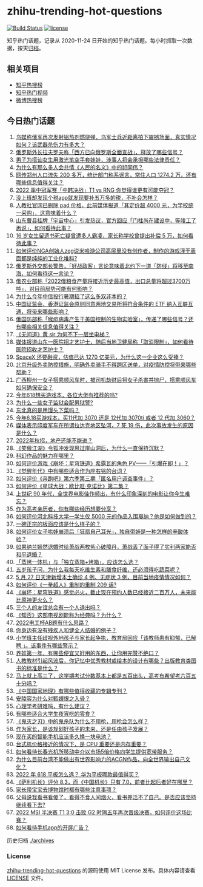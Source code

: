 # zhihu-trending-hot-questions

[![Build Status](https://github.com/justjavac/zhihu-trending-hot-questions/workflows/ci/badge.svg?branch=master)](https://github.com/justjavac/zhihu-trending-hot-questions/actions)
[![license](https://img.shields.io/github/license/justjavac/zhihu-trending-hot-questions)](https://github.com/justjavac/zhihu-trending-hot-questions/blob/master/LICENSE)

知乎热门话题，记录从 2020-11-24 日开始的知乎热门话题。每小时抓取一次数据，按天[归档](./archives)。

## 相关项目

- [知乎热搜榜](https://github.com/justjavac/zhihu-trending-top-search)
- [知乎热门视频](https://github.com/justjavac/zhihu-trending-hot-video)
- [微博热搜榜](https://github.com/justjavac/weibo-trending-hot-search)

## 今日热门话题

<!-- BEGIN -->
<!-- 最后更新时间 Sun May 29 2022 03:17:07 GMT+0800 (China Standard Time) -->

1. [乌媒称俄军再次发射铝热剂燃烧弹，乌军士兵近距离拍下震撼场面，真实情况如何？该武器杀伤力有多大？](https://www.zhihu.com/question/534942000)
1. [俄罗斯外长拉夫罗夫称「西方已向俄罗斯全面宣战」，释放了哪些信号？](https://www.zhihu.com/question/534852008)
1. [男子为搭讪女生用激光笔空手套娃娃，涉事人将会承担哪些法律责任？](https://www.zhihu.com/question/534103359)
1. [为什么有那么多人会共情《人民的名义》中的祁同伟？](https://www.zhihu.com/question/534577647)
1. [网传郑州人口流失 200 多万，统计部门称系谣言，常住人口 1274.2 万，还有哪些信息值得关注？](https://www.zhihu.com/question/534947152)
1. [2022 季中冠军赛「中韩决战」T1 vs RNG 你觉得谁更有可能夺冠？](https://www.zhihu.com/question/534989068)
1. [没上班却发现个税app就发现要补五万多的税，不补会怎样？](https://www.zhihu.com/question/534177737)
1. [人教社官网已删除 pad 价格，此前媒体报道「其定价超 4000 元，为学校统一采购」，这意味着什么？](https://www.zhihu.com/question/534810652)
1. [山东曹县挂牌「宇宙中心」引发热议，官方回应「门柱尚在建设中，等竣工了再说」，如何看待此事？](https://www.zhihu.com/question/534785462)
1. [16 岁女生留遗书死亡疑曾遭多人霸凌，家长称学校曾提出补偿 5 万，如何看待此事？](https://www.zhihu.com/question/534762970)
1. [如何评价NGA创始人zeg说米哈游公司高层里没有创作者，制作的游戏浮于表面都是纯纯的工业化堆料?](https://www.zhihu.com/question/534881363)
1. [俄罗斯外交部长警告，「好战政客」言论意味着北约下一道「防线」将移至南海，如何看待这一言论？](https://www.zhihu.com/question/534837434)
1. [俄农业部称「2022俄粮食产量将接近历史最高值，出口总量将超过3700万吨」，对目前局势可能有何影响？](https://www.zhihu.com/question/534826312)
1. [为什么今年中信投行暑期招了这么多双非本的？](https://www.zhihu.com/question/534632888)
1. [中国证监会、香港证监会原则同意两地交易所将符合条件的 ETF 纳入互联互通，将带来哪些影响？](https://www.zhihu.com/question/534931186)
1. [俄国防部称「猴痘病毒产生于美国控制的生物实验室」，传递了哪些信号？还有哪些相关信息值得关注？](https://www.zhihu.com/question/534876760)
1. [《无间道》黄 sir 为何不下一层坐电梯？](https://www.zhihu.com/question/29464361)
1. [媒体报道山东一医院招才艺护士，随后当地卫健局称「取消限制」，如何看待医院招收才艺护士？](https://www.zhihu.com/question/534686790)
1. [​SpaceX 还要融资，估值已达 1270 亿美元，为什么这一企业这么受捧？](https://www.zhihu.com/question/534568604)
1. [北京升级外卖防控措施，明确外卖骑手不得跨区送单，对疫情防控将带来哪些帮助？](https://www.zhihu.com/question/534947833)
1. [广西柳州一女子搭乘顺风车时，被司机劫财后将女子杀害并抛尸，搭乘顺风车如何确保安全？](https://www.zhihu.com/question/534565260)
1. [今年618想买游戏本，各位大佬有推荐的吗?](https://www.zhihu.com/question/532771130)
1. [为什么一些女子监狱会配男狱警?](https://www.zhihu.com/question/424632723)
1. [东北真的是用馒头下菜吗？](https://www.zhihu.com/question/434980751)
1. [今年6.18买游戏本，买11代加 3070 还是 12代加 3070ti 或者 12 代加 3060？](https://www.zhihu.com/question/525900460)
1. [媒体表示印度军车在所谓拉达克地区坠河，7 死 19 伤，此次事故发生的原因是什么？](https://www.zhihu.com/question/534970381)
1. [2022年秋招，地产还能不能进？](https://www.zhihu.com/question/491866699)
1. [《笑傲江湖》令狐冲发现思过崖山洞后，为什么一直保持沉默？](https://www.zhihu.com/question/523467190)
1. [科幻作品的魅力在哪里？](https://www.zhihu.com/question/489163429)
1. [如何评价游戏《崩坏：星穹铁道》希露瓦的角色 PV——「引爆在即！」？](https://www.zhihu.com/question/534796753)
1. [《觉醒年代》中有哪些适合作为座右铭的台词？](https://www.zhihu.com/question/534574365)
1. [如何评价《奔跑吧》第六季第三期「匿名用户调查事件」？](https://www.zhihu.com/question/534915668)
1. [如何评价《星球大战：欧比旺·克诺比》第二集？](https://www.zhihu.com/question/534804332)
1. [上世纪 90 年代，全世界电影佳作频出，有什么印象深刻的电影让你今生难忘？](https://www.zhihu.com/question/534774319)
1. [作为高考亲历者，你有哪些经历想要分享？](https://www.zhihu.com/question/534851729)
1. [如何评价河北科技大学一学生仅 5000 元的作品入围戛纳？他是如何做到的？](https://www.zhihu.com/question/534773901)
1. [一碗正宗的板面应该是什么样子的？](https://www.zhihu.com/question/30477511)
1. [如何评价女子哄娃崩溃后「狂扇自己耳光」，独自带娃是一种怎样的辛酸体验？](https://www.zhihu.com/question/534786207)
1. [如果纳兰嫣然退婚时给萧战两枚紫心破障丹，萧战丢了面子得了实利两家能否和平退婚？](https://www.zhihu.com/question/533990521)
1. [「蒸烤一体机」与「独立蒸箱+烤箱」，应该怎么选？](https://www.zhihu.com/question/493082021)
1. [五岁孩子问，为什么我每天吃维生素和膳食纤维，还必须得吃蔬菜呢？](https://www.zhihu.com/question/534430071)
1. [5 月 27 日天津新增本土确诊 4 例、无症状 3 例，目前当地疫情情况如何？](https://www.zhihu.com/question/534923595)
1. [如何评价《一拳超人》重制的重制 209 话?](https://www.zhihu.com/question/534429801)
1. [《崩坏：星穹铁道》感觉必火，截止现在预约人数已经接近二百万人，未来能比原神更火么？](https://www.zhihu.com/question/491667230)
1. [三个人的友谊总会有一个人退出吗？](https://www.zhihu.com/question/517057396)
1. [《知否》这部电视剧能称为经典吗？为什么？](https://www.zhihu.com/question/534576973)
1. [2022电工杯AB题有什么思路？](https://www.zhihu.com/question/534611347)
1. [你身边有没有残疾人和健全人结婚的例子？](https://www.zhihu.com/question/398355507)
1. [小学班主任歧视外地孩子与家长起争执，教育局回应「该教师患有抑郁，已解聘 」。该事件有哪些警示？](https://www.zhihu.com/question/534844244)
1. [养娃第一年，有哪些便宜又好用的东西，让你用完赞不绝口？](https://www.zhihu.com/question/350794048)
1. [人教教材引起风波后，你记忆中优秀教材或绘本的设计有哪些？出版教育类图书的标准是什么？](https://www.zhihu.com/question/534764300)
1. [马上就上高三了，这学期考试分数基本上都是五百出头，高考有希望考六百五十分吗？](https://www.zhihu.com/question/534923832)
1. [《中国国家地理》有哪些值得收藏的专辑专刊？](https://www.zhihu.com/question/36595394)
1. [安陵容为什么对甄嬛恨之入骨？](https://www.zhihu.com/question/454074878)
1. [心理学考研难吗，有什么建议？](https://www.zhihu.com/question/394273654)
1. [有哪些适合大学生夜宵吃的零食？](https://www.zhihu.com/question/30701278)
1. [《鬼灭之刃》中的鬼杀队为什么不用枪，用枪会怎么样？](https://www.zhihu.com/question/519417537)
1. [作为家长，是该规划好孩子的未来，还是任由孩子发展？](https://www.zhihu.com/question/531694130)
1. [现在买的智能手机应该多久换一块电池？](https://www.zhihu.com/question/307569592)
1. [台式机价格接近的情况下，是 CPU 重要还是内存重要？](https://www.zhihu.com/question/534353121)
1. [如何看待长春光机所移动中介以市场5倍价格向学生提供宽带服务？](https://www.zhihu.com/question/534891069)
1. [为什么目前台湾不能做出有世界影响力的ACGN作品，向全世界输出自己文化？](https://www.zhihu.com/question/534010159)
1. [2022 年 618 平板怎么选？ 华为平板哪款最值得买？](https://www.zhihu.com/question/534939293)
1. [《萨利机长》评分 8.3，而《中国机长》只有 7.0，前者比起后者好在哪里？](https://www.zhihu.com/question/350173248)
1. [家长带宝宝去博物馆时都有哪些注意事项？](https://www.zhihu.com/question/493827339)
1. [父母说我看书看傻了，看得不食人间烟火，看书养活不了自己。是否应该坚持继续看下去?](https://www.zhihu.com/question/355374576)
1. [2022 MSI 半决赛 T1 3:0 击败 G2 时隔五年再次晋级决赛，如何评价这场比赛？](https://www.zhihu.com/question/534964761)
1. [如何看待手机app的开屏广告？](https://www.zhihu.com/question/350585580)

<!-- END -->

历史归档 [./archives](./archives)

### License

[zhihu-trending-hot-questions](https://github.com/justjavac/zhihu-trending-hot-questions)
的源码使用 MIT License 发布。具体内容请查看 [LICENSE](./LICENSE) 文件。
